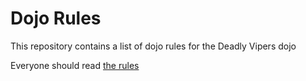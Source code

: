 Dojo Rules
==========

This repository contains a list of dojo rules for the Deadly Vipers dojo

Everyone should read [the rules](https://github.com/deadlyvipers)
